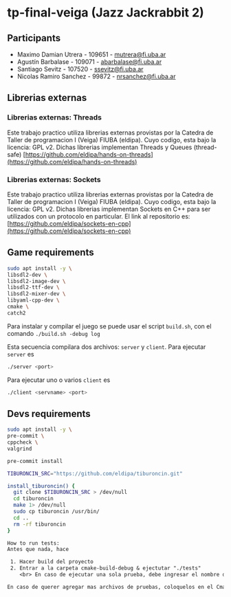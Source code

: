 # tp-final-veiga (Jazz Jackrabbit 2)

## Participants

- Maximo Damian Utrera - 109651 - <mutrera@fi.uba.ar>
- Agustín Barbalase - 109071 - <abarbalase@fi.uba.ar>
- Santiago Sevitz - 107520 - <ssevitz@fi.uba.ar>
- Nicolas Ramiro Sanchez - 99872 - <nrsanchez@fi.uba.ar>

## Librerias externas

### Librerias externas: Threads

Este trabajo practico utiliza librerias externas provistas por la Catedra de Taller de programacion I (Veiga) FIUBA
(eldipa). Cuyo codigo, esta bajo la licencia: GPL v2. Dichas librerias implementan Threads y Queues (thread-safe)
[https://github.com/eldipa/hands-on-threads](https://github.com/eldipa/hands-on-threads)

### Librerias externas: Sockets

Este trabajo practico utiliza librerias externas provistas por la Catedra de Taller de programacion I (Veiga) FIUBA
(eldipa). Cuyo codigo, esta bajo la licencia: GPL v2. Dichas librerias implementan Sockets en C++ para ser utilizados
con un protocolo en particular. El link al repositorio es:
[https://github.com/eldipa/sockets-en-cpp](https://github.com/eldipa/sockets-en-cpp)

## Game requirements

```bash
sudo apt install -y \
libsdl2-dev \
libsdl2-image-dev \
libsdl2-ttf-dev \
libsdl2-mixer-dev \
libyaml-cpp-dev \
cmake \
catch2
```

Para instalar y compilar el juego se puede usar el script `build.sh`, con el comando `./build.sh -debug log`

Esta secuencia compilara dos archivos: `server` y `client`. Para ejecutar `server` es

```bash
./server <port>
```

Para ejecutar uno o varios `client` es

```bash
./client <servname> <port>
```

## Devs requirements

```bash
sudo apt install -y \
pre-commit \
cppcheck \
valgrind

pre-commit install

TIBURONCIN_SRC="https://github.com/eldipa/tiburoncin.git"

install_tiburoncin() {
  git clone $TIBURONCIN_SRC > /dev/null
  cd tiburoncin
  make 1> /dev/null
  sudo cp tiburoncin /usr/bin/
  cd ..
  rm -rf tiburoncin
}
```

```txt
How to run tests:
Antes que nada, hace

 1. Hacer build del proyecto
 2. Entrar a la carpeta cmake-build-debug & ejectutar "./tests" 
    <br> En caso de ejecutar una sola prueba, debe ingresar el nombre de su prueba como argumento

En caso de querer agregar mas archivos de pruebas, coloquelos en el Cmake File de la carpeta tests
```
